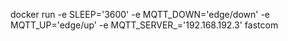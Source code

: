 docker run -e SLEEP='3600' -e MQTT_DOWN='edge/down' -e MQTT_UP='edge/up' -e MQTT_SERVER_='192.168.192.3' fastcom